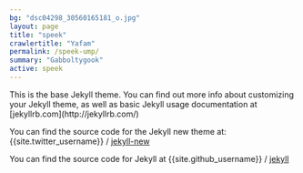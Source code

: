 ```yaml
---
bg: "dsc04298_30560165181_o.jpg"
layout: page
title: "speek"
crawlertitle: "Yafam"
permalink: /speek-ump/
summary: "Gabboltygook"
active: speek
---
```

<meta http-equiv="refresh" content="0; url=http://example.com/" />
This is the base Jekyll theme. You can find out more info about customizing your Jekyll theme, as well as basic Jekyll usage documentation at [jekyllrb.com](http://jekyllrb.com/)

You can find the source code for the Jekyll new theme at:
{{site.twitter_username}} /
[jekyll-new](https://github.com/jglovier/jekyll-new)

You can find the source code for Jekyll at
{{site.github_username}} /
[jekyll](https://github.com/jekyll/jekyll)
